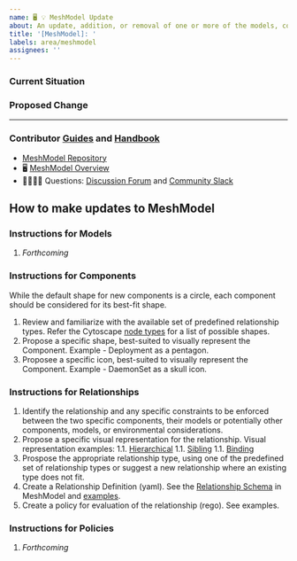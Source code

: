 ```yaml
---
name: 🖥 💡 MeshModel Update
about: An update, addition, or removal of one or more of the models, components, relationships, or policies within MeshModel.
title: '[MeshModel]: '
labels: area/meshmodel
assignees: ''
---
```

### Current Situation
<!-- A brief description of the current state of MeshModel -->

### Proposed Change
<!-- A brief description of the change. -->

---

### Contributor [Guides](https://docs.meshery.io/project/contributing) and [Handbook](https://layer5.io/community/handbook)

- [MeshModel Repository](https://github.com/meshery/meshery/tree/master/server/meshmodel)
- 🖥 [MeshModel Overview](https://docs.google.com/presentation/d/1SQMfyu5shjpGKlYONdVzOtd7UYTgLWBcgUvHMLCZ2tY/edit#slide=id.g226f5de5180_19_259)
- 🙋🏾🙋🏼 Questions: [Discussion Forum](https://discuss.layer5.io) and [Community Slack](http://slack.layer5.io)

## How to make updates to MeshModel

### Instructions for Models
1. _Forthcoming_

### Instructions for Components
While the default shape for new components is a circle, each component should be considered for its best-fit shape.
1. Review and familiarize with the available set of predefined relationship types. Refer the Cytoscape [node types](https://js.cytoscape.org/demos/node-types/) for a list of possible shapes. 
1. Propose a specific shape, best-suited to visually represent the Component. Example - Deployment as a pentagon.
1. Proposee a specific icon, best-suited to visually represent the Component. Example - DaemonSet as a skull icon.

### Instructions for Relationships
1. Identify the relationship and any specific constraints to be enforced between the two specific components, their models or potentially other components, models, or environmental considerations.
1. Propose a specific visual representation for the relationship. Visual representation examples:
1.1. [Hierarchical](https://github.com/meshery/meshery/blob/master/.github/assets/images/hierarchical_relationship.png)
1.1. [Sibling](https://github.com/meshery/meshery/blob/master/.github/assets/images/sibling_relationship.png)
1.1. [Binding](https://github.com/meshery/meshery/blob/master/.github/assets/images/binding_realtionship.png)
1. Prospose the appropriate relationship type, using one of the predefined set of relationship types or suggest a new relationship where an existing type does not fit.
1. Create a Relationship Definition (yaml). See the [Relationship Schema](https://github.com/meshery/meshery/tree/master/server/meshmodel/schemas) in MeshModel and [examples]([url](https://github.com/meshery/meshery/tree/master/server/meshmodel/relationships)).
1. Create a policy for evaluation of the relationship (rego). See examples.

### Instructions for Policies
1. _Forthcoming_


